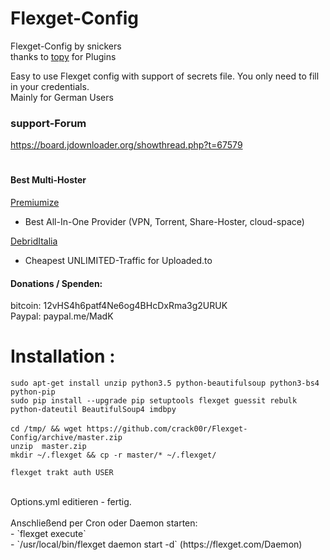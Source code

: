 # Flexget-Config

Flexget-Config by snickers<br>
thanks to [topy](https://github.com/topy) for Plugins <br>


Easy to use Flexget config with support of secrets file. You only need to fill in your credentials. <br>
Mainly for German Users <br>


### support-Forum<br>
https://board.jdownloader.org/showthread.php?t=67579  <br>

#
#### Best Multi-Hoster
[Premiumize](https://www.premiumize.me/ref/709558658) <br>
- Best All-In-One Provider (VPN, Torrent, Share-Hoster, cloud-space) <br>

[DebridItalia](http://www.debriditalia.com/?ref=ref68473) <br>
- Cheapest UNLIMITED-Traffic for Uploaded.to<br>


#### Donations / Spenden:
bitcoin: 12vHS4h6patf4Ne6og4BHcDxRma3g2URUK  <br>
Paypal: paypal.me/MadK <br>



 # Installation :
`sudo apt-get install unzip python3.5 python-beautifulsoup python3-bs4 python-pip` <br>
`sudo pip install --upgrade pip setuptools flexget guessit rebulk python-dateutil BeautifulSoup4 imdbpy`<br>
<br>
`cd /tmp/ && wget https://github.com/crack00r/Flexget-Config/archive/master.zip`<br>
`unzip  master.zip`<br>
`mkdir ~/.flexget && cp -r master/* ~/.flexget/`<br>

`flexget trakt auth USER`<br>


<br>
Options.yml editieren - fertig.<br>
<br>
Anschließend per Cron oder Daemon starten:<br>
- `flexget execute` <br>
- `/usr/local/bin/flexget daemon start -d` (https://flexget.com/Daemon) <br>
